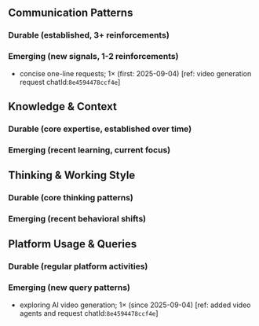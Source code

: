 ## Communication Patterns
### Durable (established, 3+ reinforcements)

### Emerging (new signals, 1-2 reinforcements)
- concise one-line requests; 1× (first: 2025-09-04) [ref: video generation request chatId:`8e4594478ccf4e`]

## Knowledge & Context
### Durable (core expertise, established over time)

### Emerging (recent learning, current focus)  

## Thinking & Working Style
### Durable (core thinking patterns)

### Emerging (recent behavioral shifts)

## Platform Usage & Queries
### Durable (regular platform activities)

### Emerging (new query patterns)
- exploring AI video generation; 1× (since 2025-09-04) [ref: added video agents and request chatId:`8e4594478ccf4e`]